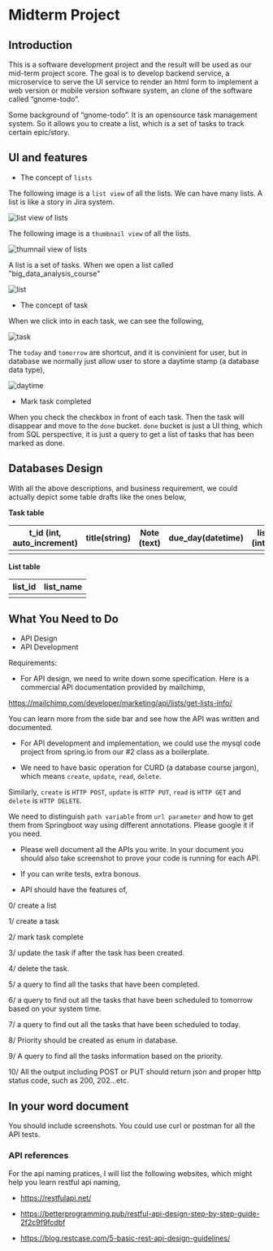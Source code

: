 # Midterm Project

## Introduction

This is a software development project and the result will be used as our mid-term project score. The goal is to develop backend service, a microservice to serve the UI service to render an html form to implement a web version or mobile version software system, an clone of the software called “gnome-todo”.

Some background of “gnome-todo”. It is an opensource task management system. So it allows you to create a list, which is a set of tasks to track certain epic/story.

## UI and features

* The concept of `lists`

The following image is a `list view` of all the lists. We can have many lists.
A list is like a story in Jira system.

![list view of lists](https://kevinli-webbertech.github.io/blog/html/images/springboot/mid_term/list_view.png)

The following image is a `thumbnail view` of all the lists.

![thumnail view of lists](https://kevinli-webbertech.github.io/blog/html/images/springboot/mid_term/thumbnail.png)

A list is a set of tasks. When we open a list called "big_data_analysis_course"

![list](https://kevinli-webbertech.github.io/blog/html/images/images/springboot/mid_term/list.png)

* The concept of task

When we click into in each task, we can see the following,

![task](https://kevinli-webbertech.github.io/blog/html/images/images/springboot/mid_term/task.png)

The `today` and `tomorrow` are shortcut, and it is convinient for user, but in database we normally just allow user to store a daytime stamp (a database data type),

![daytime](https://kevinli-webbertech.github.io/blog/html/images/images/springboot/mid_term/daytimeType.png)

* Mark task completed

When you check the checkbox in front of each task. Then the task will disappear and move to the `done` bucket.
`done` bucket is just a UI thing, which from SQL perspective, it is just a query to get a list of tasks that has been marked as done.

## Databases Design

With all the above descriptions, and business requirement, we could actually depict some table drafts like the ones below,

**Task table**

|t_id (int, auto_increment) | title(string) | Note (text)| due_day(datetime)| list_id (integer) |priority(enum)| completed|
|-------------------------- |---------------|------------|-----------------|--------------------|--------------|-------|
|                           |               |            |                 |                    |              |       |

**List table**

|list_id|list_name|
|-------|---------|
|       |         |

## What You Need to Do

* API Design
* API Development

Requirements:

* For API design, we need to write down some specification. Here is a commercial API documentation provided by mailchimp,

https://mailchimp.com/developer/marketing/api/lists/get-lists-info/

You can learn more from the side bar and see how the API was written and documented.

* For API development and implementation, we could use the mysql code project from spring.io from our #2 class as a boilerplate.

* We need to have basic operation for CURD (a database course jargon), which means `create`, `update`, `read`, `delete`.

Similarly, `create` is `HTTP POST`, `update` is `HTTP PUT`, `read` is `HTTP GET` and `delete` is `HTTP DELETE`.

We need to distinguish `path variable` from `url parameter` and how to get them from Springboot way using different annotations. Please google it if you need.

* Please well document all the APIs you write.
In your document you should also take screenshot to prove your code is running for each API.

* If you can write tests, extra bonous.

* API should have the features of,

0/ create a list

1/ create a task

2/ mark task complete

3/ update the task if after the task has been created.

4/ delete the task.

5/ a query to find all the tasks that have been completed.

6/ a query to find out all the tasks that have been scheduled to tomorrow based on your system time.

7/ a query to find out all the tasks that have been scheduled to today.

8/ Priority should be created as enum in database.

9/ A query to find all the tasks information based on the priority.

10/ All the output including POST or PUT should return json and proper http status code, such as 200, 202...etc.

## In your word document

You should include screenshots. You could use curl or postman for all the API tests.


### API references

For the api naming pratices, I will list the following websites, which might help you learn restful api naming,

- https://restfulapi.net/

- https://betterprogramming.pub/restful-api-design-step-by-step-guide-2f2c9f9fcdbf

- https://blog.restcase.com/5-basic-rest-api-design-guidelines/

